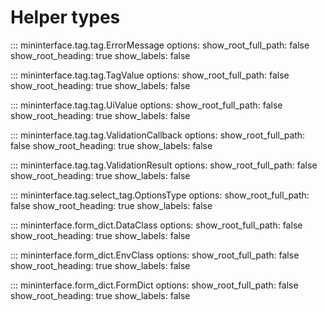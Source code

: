 # Helper types
::: mininterface.tag.tag.ErrorMessage
    options:
      show_root_full_path: false
      show_root_heading: true
      show_labels: false

::: mininterface.tag.tag.TagValue
    options:
      show_root_full_path: false
      show_root_heading: true
      show_labels: false

::: mininterface.tag.tag.UiValue
    options:
      show_root_full_path: false
      show_root_heading: true
      show_labels: false

::: mininterface.tag.tag.ValidationCallback
    options:
      show_root_full_path: false
      show_root_heading: true
      show_labels: false

::: mininterface.tag.tag.ValidationResult
    options:
      show_root_full_path: false
      show_root_heading: true
      show_labels: false

::: mininterface.tag.select_tag.OptionsType
    options:
      show_root_full_path: false
      show_root_heading: true
      show_labels: false

::: mininterface.form_dict.DataClass
    options:
      show_root_full_path: false
      show_root_heading: true
      show_labels: false

::: mininterface.form_dict.EnvClass
    options:
      show_root_full_path: false
      show_root_heading: true
      show_labels: false

::: mininterface.form_dict.FormDict
    options:
      show_root_full_path: false
      show_root_heading: true
      show_labels: false